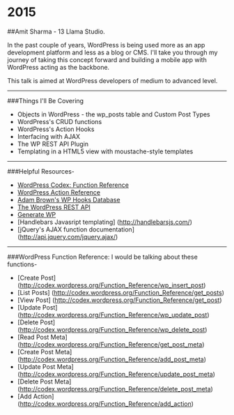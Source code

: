 # 2015

##Amit Sharma - 13 Llama Studio.

In the past couple of years, WordPress is being used more as an app development platform and less as a blog or CMS. I'll take you through my journey of taking this concept forward and building a mobile app with WordPress acting as the backbone.

This talk is aimed at WordPress developers of medium to advanced level.

------------------------------------------------------------

###Things I'll Be Covering
- Objects in WordPress - the wp_posts table and Custom Post Types
- WordPress's CRUD functions
- WordPress's Action Hooks
- Interfacing with AJAX
- The WP REST API Plugin
- Templating in a HTML5 view with moustache-style templates

------------------------------------------------------------

###Helpful Resources- 
- [WordPress Codex: Function Reference](http://codex.wordpress.org/Function_Reference)
- [WordPress Action Reference](http://codex.wordpress.org/Plugin_API/Action_Reference)
- [Adam Brown's WP Hooks Database](http://adambrown.info/p/wp_hooks)
- [The WordPress REST API](http://wp-api.org/) 
- [Generate WP](http://www.generatewp.com/)
- [Handlebars Javasript templating] (http://handlebarsjs.com/)
- [jQuery's AJAX function documentation] (http://api.jquery.com/jquery.ajax/)

------------------------------------------------------------

###WordPress Function Reference: I would be talking about these functions-
- [Create Post] (http://codex.wordpress.org/Function_Reference/wp_insert_post)
- [List Posts] (http://codex.wordpress.org/Function_Reference/get_posts)
- [View Post] (http://codex.wordpress.org/Function_Reference/get_post)
- [Update Post] (http://codex.wordpress.org/Function_Reference/wp_update_post)
- [Delete Post] (http://codex.wordpress.org/Function_Reference/wp_delete_post)
- [Read Post Meta] (http://codex.wordpress.org/Function_Reference/get_post_meta)
- [Create Post Meta] (http://codex.wordpress.org/Function_Reference/add_post_meta)
- [Update Post Meta] (http://codex.wordpress.org/Function_Reference/update_post_meta)
- [Delete Post Meta] (http://codex.wordpress.org/Function_Reference/delete_post_meta)
- [Add Action] (http://codex.wordpress.org/Function_Reference/add_action)
